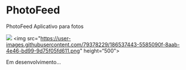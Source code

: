 # PhotoFeed
PhotoFeed Aplicativo para fotos

<img src="https://user-images.githubusercontent.com/79378229/186537359-c6b57d99-ddcb-48df-913c-9c67434a704e.png" height=“500”> <img src="https://user-images.githubusercontent.com/79378229/186537443-5585090f-8aab-4e46-bd99-9d75f05fd611.png" height=“500">

Em desenvolvimento...
